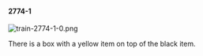 #### 2774-1
![train-2774-1-0.png](https://github.com/lil-lab/nlvr/raw/master/nlvr/train/images/12/train-2774-1-0.png "train-2774-1-0.png")

There is a box with a yellow item on top of the black item.